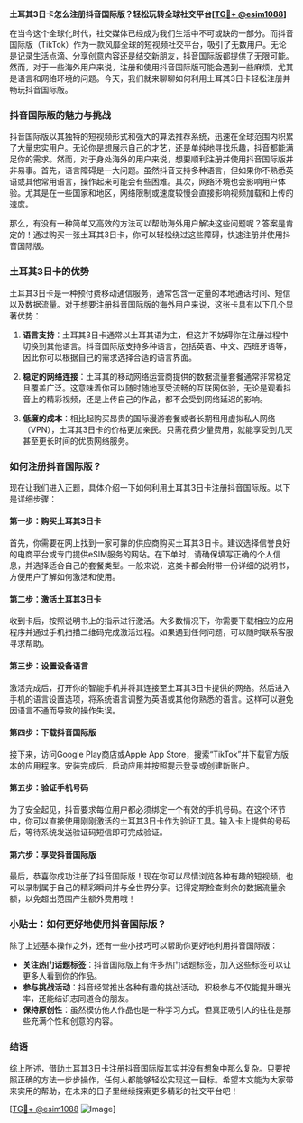 **土耳其3日卡怎么注册抖音国际版？轻松玩转全球社交平台[[TG💪+ @esim1088](https://t.me/s/esim1088)]**

在当今这个全球化时代，社交媒体已经成为我们生活中不可或缺的一部分。而抖音国际版（TikTok）作为一款风靡全球的短视频社交平台，吸引了无数用户。无论是记录生活点滴、分享创意内容还是结交新朋友，抖音国际版都提供了无限可能。然而，对于一些海外用户来说，注册和使用抖音国际版可能会遇到一些麻烦，尤其是语言和网络环境的问题。今天，我们就来聊聊如何利用土耳其3日卡轻松注册并畅玩抖音国际版。

### 抖音国际版的魅力与挑战

抖音国际版以其独特的短视频形式和强大的算法推荐系统，迅速在全球范围内积累了大量忠实用户。无论你是想展示自己的才艺，还是单纯地寻找乐趣，抖音都能满足你的需求。然而，对于身处海外的用户来说，想要顺利注册并使用抖音国际版并非易事。首先，语言障碍是一大问题。虽然抖音支持多种语言，但如果你不熟悉英语或其他常用语言，操作起来可能会有些困难。其次，网络环境也会影响用户体验。尤其是在一些国家和地区，网络限制或速度较慢会直接影响视频加载和上传的速度。

那么，有没有一种简单又高效的方法可以帮助海外用户解决这些问题呢？答案是肯定的！通过购买一张土耳其3日卡，你可以轻松绕过这些障碍，快速注册并使用抖音国际版。

### 土耳其3日卡的优势

土耳其3日卡是一种预付费移动通信服务，通常包含一定量的本地通话时间、短信以及数据流量。对于想要注册抖音国际版的海外用户来说，这张卡具有以下几个显著优势：

1. **语言支持**：土耳其3日卡通常以土耳其语为主，但这并不妨碍你在注册过程中切换到其他语言。抖音国际版支持多种语言，包括英语、中文、西班牙语等，因此你可以根据自己的需求选择合适的语言界面。
   
2. **稳定的网络连接**：土耳其的移动网络运营商提供的数据流量套餐通常非常稳定且覆盖广泛。这意味着你可以随时随地享受流畅的互联网体验，无论是观看抖音上的精彩视频，还是上传自己的作品，都不会受到网络延迟的影响。

3. **低廉的成本**：相比起购买昂贵的国际漫游套餐或者长期租用虚拟私人网络（VPN），土耳其3日卡的价格更加亲民。只需花费少量费用，就能享受到几天甚至更长时间的优质网络服务。

### 如何注册抖音国际版？

现在让我们进入正题，具体介绍一下如何利用土耳其3日卡注册抖音国际版。以下是详细步骤：

#### 第一步：购买土耳其3日卡
首先，你需要在网上找到一家可靠的供应商购买土耳其3日卡。建议选择信誉良好的电商平台或专门提供eSIM服务的网站。在下单时，请确保填写正确的个人信息，并选择适合自己的套餐类型。一般来说，这类卡都会附带一份详细的说明书，方便用户了解如何激活和使用。

#### 第二步：激活土耳其3日卡
收到卡后，按照说明书上的指示进行激活。大多数情况下，你需要下载相应的应用程序并通过手机扫描二维码完成激活过程。如果遇到任何问题，可以随时联系客服寻求帮助。

#### 第三步：设置设备语言
激活完成后，打开你的智能手机并将其连接至土耳其3日卡提供的网络。然后进入手机的语言设置选项，将系统语言调整为英语或其他你熟悉的语言。这样可以避免因语言不通而导致的操作失误。

#### 第四步：下载抖音国际版
接下来，访问Google Play商店或Apple App Store，搜索“TikTok”并下载官方版本的应用程序。安装完成后，启动应用并按照提示登录或创建新账户。

#### 第五步：验证手机号码
为了安全起见，抖音要求每位用户都必须绑定一个有效的手机号码。在这个环节中，你可以直接使用刚刚激活的土耳其3日卡作为验证工具。输入卡上提供的号码后，等待系统发送验证码短信即可完成验证。

#### 第六步：享受抖音国际版
最后，恭喜你成功注册了抖音国际版！现在你可以尽情浏览各种有趣的短视频，也可以录制属于自己的精彩瞬间并与全世界分享。记得定期检查剩余的数据流量余额，以免超出范围产生额外费用哦！

### 小贴士：如何更好地使用抖音国际版？

除了上述基本操作之外，还有一些小技巧可以帮助你更好地利用抖音国际版：

- **关注热门话题标签**：抖音国际版上有许多热门话题标签，加入这些标签可以让更多人看到你的作品。
- **参与挑战活动**：抖音经常推出各种有趣的挑战活动，积极参与不仅能提升曝光率，还能结识志同道合的朋友。
- **保持原创性**：虽然模仿他人作品也是一种学习方式，但真正吸引人的往往是那些充满个性和创意的内容。

### 结语

综上所述，借助土耳其3日卡注册抖音国际版其实并没有想象中那么复杂。只要按照正确的方法一步步操作，任何人都能够轻松实现这一目标。希望本文能为大家带来实用的帮助，在未来的日子里继续探索更多精彩的社交平台吧！

[[TG💪+ @esim1088](https://t.me/s/esim1088) ![Image](https://i.postimg.cc/4NQfJmqS/Snipaste-2025-05-13-00-14-12.png)]